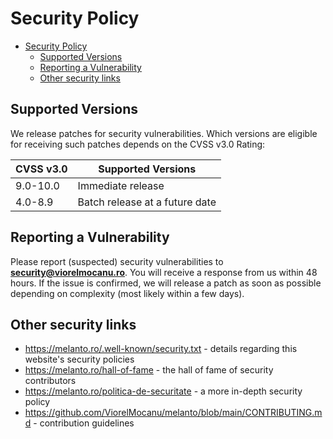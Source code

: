 # Security Policy

- [Security Policy](#security-policy)
    - [Supported Versions](#supported-versions)
    - [Reporting a Vulnerability](#reporting-a-vulnerability)
    - [Other security links](#other-security-links)

## Supported Versions

We release patches for security vulnerabilities. Which versions are eligible for receiving such patches depends on the CVSS v3.0 Rating:

| CVSS v3.0 | Supported Versions             |
| --------- | ------------------------------ |
| 9.0-10.0  | Immediate release              |
| 4.0-8.9   | Batch release at a future date |

## Reporting a Vulnerability

Please report (suspected) security vulnerabilities to **[security@viorelmocanu.ro](mailto:security@viorelmocanu.ro)**. You will receive a response from us within 48 hours. If the issue is confirmed, we will release a patch as soon as possible depending on complexity (most likely within a few days).

## Other security links

- <https://melanto.ro/.well-known/security.txt> - details regarding this website's security policies
- <https://melanto.ro/hall-of-fame> - the hall of fame of security contributors
- <https://melanto.ro/politica-de-securitate> - a more in-depth security policy
- <https://github.com/ViorelMocanu/melanto/blob/main/CONTRIBUTING.md> - contribution guidelines
